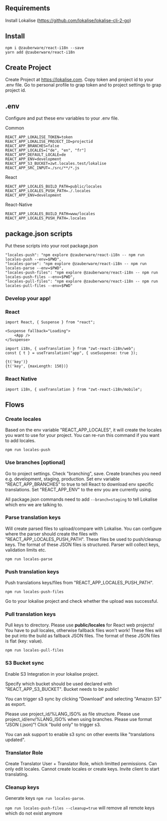 ## Requirements

Install Lokalise (https://github.com/lokalise/lokalise-cli-2-go)

## Install

```
npm i @zauberware/react-i18n --save
yarn add @zauberware/react-i18n
```

## Create Project

Create Project at https://lokalise.com.
Copy token and project id to your .env file. Go to personal profile to grap token and to project settings to grap project id.

## .env

Configure and put these env variables to your .env file.

Common

```
REACT_APP_LOKALISE_TOKEN=token
REACT_APP_LOKALISE_PROJECT_ID=projectid
REACT_APP_BRANCHES=false
REACT_APP_LOCALES=["de", "en", "fr"]
REACT_APP_DEFAULT_LOCALE=de
REACT_APP_ENV=development
REACT_APP_S3_BUCKET=zwt.locales.test/lokalise
REACT_APP_SRC_INPUT=./src/**/*.js
```

React

```
REACT_APP_LOCALES_BUILD_PATH=public/locales
REACT_APP_LOCALES_PUSH_PATH=./.locales
REACT_APP_ENV=development
```

React-Native

```
REACT_APP_LOCALES_BUILD_PATH=www/locales
REACT_APP_LOCALES_PUSH_PATH=.locales
```

## package.json scripts

Put these scripts into your root package.json

```
"locales-push": "npm explore @zauberware/react-i18n -- npm run locales-push --env=$PWD",
"locales-parse": "npm explore @zauberware/react-i18n -- npm run locales-parse --env=$PWD",
"locales-push-files": "npm explore @zauberware/react-i18n -- npm run locales-push-files --env=$PWD",
"locales-pull-files": "npm explore @zauberware/react-i18n -- npm run locales-pull-files --env=$PWD"
```

### Develop your app!

### React

```
import React, { Suspense } from "react";

<Suspense fallback="Loading">
    <App />
</Suspense>
```

```
import i18n, { useTranslation } from "zwt-react-i18n/web";
const { t } = useTranslation("app", { useSuspense: true });

{t('key')}
{t('key', {maxLength: 150})}
```

### React Native

```
import i18n, { useTranslation } from "zwt-react-i18n/mobile";
```

## Flows

### Create locales

Based on the env variable "REACT_APP_LOCALES", it will create the locales you want to use for your project. You can re-run this command if you want to add locales.

```
npm run locales-push
```

### Use branches [optional]

Go to project settings. Check "branching", save.
Create branches you need e.g. development, staging, production.
Set env variable "REACT_APP_BRANCHES" to true to tell React to download env specific translations.
Set "REACT_APP_ENV" to the env you are currently using.

All package.json commands need to add `--branch=staging` to tell Lokalise which env we are talking to.

### Parse translation keys

Will create parsed files to upload/compare with Lokalise.
You can configure where the parser should create the files with "REACT_APP_LOCALES_PUSH_PATH".
These files be used to push/cleanup keys.
The format of these JSON files is structured. Parser will collect keys, validation limits etc.

```
npm run locales-parse
```

### Push translation keys

Push translations keys/files from "REACT_APP_LOCALES_PUSH_PATH".

```
npm run locales-push-files
```

Go to your lokalise project and check whether the upload was successful.

### Pull translation keys

Pull keys to directory. Please use **public/locales** for React web projects!
You have to pull locales, otherwise fallback files won't work!
These files will be put into the build as fallback JSON files.
The format of these JSON files is flat (key: value).

```
npm run locales-pull-files
```

### S3 Bucket sync

Enable S3 Integration in your lokalise project.

Specify which bucket should be used declared with "REACT_APP_S3_BUCKET". Bucket needs to be public!

You can trigger s3 sync by clicking "Download" and selecting "Amazon S3" as export.

Please use project_id/%LANG_ISO% as file structure.
Please use project_id/env/%LANG_ISO% when using branches.
Please use format "JSON (.json)"!
Click "build only" to trigger s3.

You can ask support to enable s3 sync on other events like "translations updated".

### Translator Role

Create Translator User + Translator Role, which limitted permissions. Can only edit locales. Cannot create locales or create keys. Invite client to start translating.

### Cleanup keys

Generate keys `npm run locales-parse`.

`npm run locales-push-files --cleanup=true` will remove all remote keys which do not exist anymore
